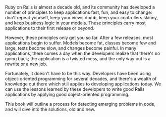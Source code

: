 Ruby on Rails is almost a decade old, and its community has developed a number
of principles to keep applications fast, fun, and easy to change: don't repeat
yourself, keep your views dumb, keep your controllers skinny, and keep business
logic in your models. These principles carry most applications to their first
release or beyond.

However, these principles only get you so far. After a few releases, most
applications begin to suffer. Models become fat, classes become few and large,
tests become slow, and changes become painful. In many applications, there
comes a day when the developers realize that there's no going back; the
application is a twisted mess, and the only way out is a rewrite or a new job.

Fortunately, it doesn't have to be this way. Developers have been using
object-oriented programming for several decades, and there's a wealth of
knowledge out there which still applies to developing applications today. We can
use the lessons learned by these developers to write good Rails applications by
applying good object-oriented programming.

This book will outline a process for detecting emerging problems in code, and
will dive into the solutions, old and new.
